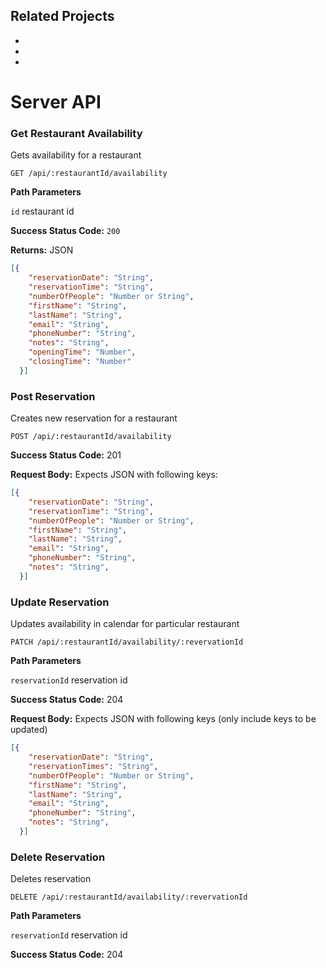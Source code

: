 ## Related Projects
  -
  -
  -

# Server API

### Get Restaurant Availability

Gets availability for a restaurant

`GET /api/:restaurantId/availability`

**Path Parameters**

`id` restaurant id

**Success Status Code:** `200`

**Returns:** JSON

``` json
[{
    "reservationDate": "String",
    "reservationTime": "String",
    "numberOfPeople": "Number or String",
    "firstName": "String",
    "lastName": "String",
    "email": "String",
    "phoneNumber": "String",
    "notes": "String",
    "openingTime": "Number",
    "closingTime": "Number"
  }]
```

### Post Reservation

Creates new reservation for a restaurant

`POST /api/:restaurantId/availability`

**Success Status Code:** 201

**Request Body:** Expects JSON with following keys:

``` json
[{
    "reservationDate": "String",
    "reservationTime": "String",
    "numberOfPeople": "Number or String",
    "firstName": "String",
    "lastName": "String",
    "email": "String",
    "phoneNumber": "String",
    "notes": "String",
  }]
```

### Update Reservation

Updates availability in calendar for particular restaurant

`PATCH /api/:restaurantId/availability/:revervationId`

**Path Parameters**

`reservationId` reservation id

**Success Status Code:** 204

**Request Body:** Expects JSON with following keys (only include keys to be updated)

``` json
[{
    "reservationDate": "String",
    "reservationTimes": "String",
    "numberOfPeople": "Number or String",
    "firstName": "String",
    "lastName": "String",
    "email": "String",
    "phoneNumber": "String",
    "notes": "String",
  }]
```

### Delete Reservation

Deletes reservation

`DELETE /api/:restaurantId/availability/:revervationId`

**Path Parameters**

`reservationId` reservation id

**Success Status Code:** 204




